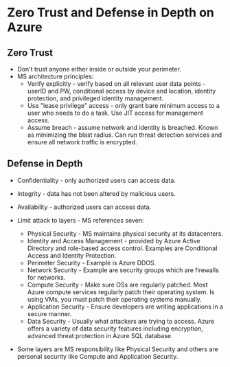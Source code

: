 # Zero Trust and Defense in Depth on Azure

## Zero Trust
- Don't trust anyone either inside or outside your perimeter.
- MS architecture principles:
    - Verify explicitly - verify based on all relevant user data points - userID and PW, conditional access by device and location, identity protection, and privileged identity management.
    - Use "lease privilege" access - only grant bare minimum access to a user who needs to do a task. Use JIT access for management access.
    - Assume breach - assume network and identity is breached. Known as minimizing the blast radius. Can run threat detection services and ensure all network traffic is encrypted. 

## Defense in Depth
- Confidentiality - only authorized users can access data.
- Integrity - data has not been altered by malicious users.
- Availability - authorized users can access data.
- Limit attack to layers - MS references seven:
    - Physical Security - MS maintains physical security at its datacenters.
    - Identity and Access Management - provided by Azure Active Directory and role-based access control. Examples are Conditional Access and Identity Protection.
    - Perimeter Security - Example is Azure DDOS.
    - Network Security - Example are security groups which are firewalls for networks.
    - Compute Security - Make sure OSs are regularly patched. Most Azure compute services regularly patch their operating system. Is using VMs, you must patch their operating systems manually.
    - Application Security - Ensure developers are writing applications in a secure manner. 
    - Data Security - Usually what attackers are trying to access. Azure offers a variety of data security features including encryption, advanced threat protection in Azure SQL database.

- Some layers are MS responsibility like Physical Security and others are personal security like Compute and Application Security.
